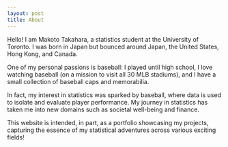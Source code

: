 ```yaml
---
layout: post
title: About
---
```


Hello! I am Makoto Takahara, a statistics student at the University of Toronto. I was born in Japan but bounced around Japan, the United States, Hong Kong, and Canada.

One of my personal passions is baseball: I played until high school, I love watching baseball (on a mission to visit all 30 MLB stadiums), and I have a small collection of baseball caps and memorabilia.

In fact, my interest in statistics was sparked by baseball, where data is used to isolate and evaluate player performance. My journey in statistics has taken me into new domains such as societal well-being and finance. 

This website is intended, in part, as a portfolio showcasing my projects, capturing the essence of my statistical adventures across various exciting fields!
